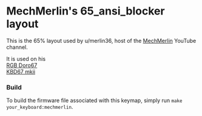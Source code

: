 # MechMerlin's 65_ansi_blocker layout

This is the 65% layout used by u/merlin36, host of the [MechMerlin](www.youtube.com/mechmerlin) 
YouTube channel.

It is used on his   
[RGB Doro67](https://github.com/qmk/qmk_firmware/tree/master/keyboards/doro67/rgb)     
[KBD67 mkii](https://github.com/qmk/qmk_firmware/tree/master/keyboards/kbdfans/kbd67mkiirgb)  

### Build
To build the firmware file associated with this keymap, simply run `make your_keyboard:mechmerlin`.